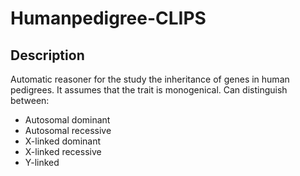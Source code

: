 # Humanpedigree-CLIPS #
## Description ##
Automatic reasoner for the study the inheritance of genes in human pedigrees.
It assumes that the trait is monogenical.
Can distinguish between:
* Autosomal dominant
* Autosomal recessive
* X-linked dominant
* X-linked recessive
* Y-linked
